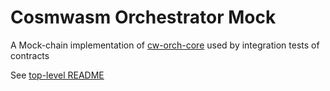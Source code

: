 # Cosmwasm Orchestrator Mock
A Mock-chain implementation of [cw-orch-core](../cw-orch-core/README.md) used by integration tests of contracts

See [top-level README](../README.md)